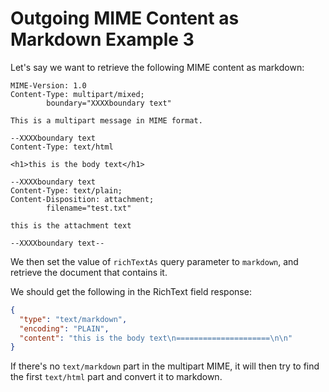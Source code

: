 # Outgoing MIME Content as Markdown Example 3

Let's say we want to retrieve the following MIME content as markdown:

```text
MIME-Version: 1.0
Content-Type: multipart/mixed;
        boundary="XXXXboundary text"

This is a multipart message in MIME format.

--XXXXboundary text
Content-Type: text/html

<h1>this is the body text</h1>

--XXXXboundary text
Content-Type: text/plain;
Content-Disposition: attachment;
        filename="test.txt"

this is the attachment text

--XXXXboundary text--
```

We then set the value of `richTextAs` query parameter to `markdown`, and retrieve the document that contains it.

We should get the following in the RichText field response:

```json
{
  "type": "text/markdown",
  "encoding": "PLAIN",
  "content": "this is the body text\n=====================\n\n"
}
```

If there's no `text/markdown` part in the multipart MIME, it will then try to find the first `text/html` part and convert it to markdown.
